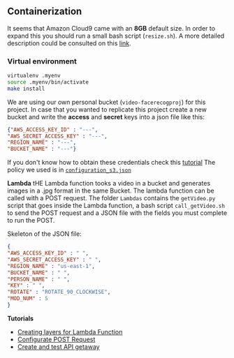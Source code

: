 

## Containerization 

It seems that Amazon Cloud9 came with an **8GB** default size.
In order to expand this you should run a small bash script (`resize.sh`).
A more detailed description could be consulted on this [link](https://docs.aws.amazon.com/cloud9/latest/user-guide/move-environment.html).

### Virtual environment
```bash
virtualenv .myenv
source .myenv/bin/activate
make install
```

We are using our own personal bucket (`video-facerecogproj`) for this project. 
In case that you wanted to replicate this project create a new bucket and write the **access** and **secret** keys into a json file like this:
```json
{"AWS_ACCESS_KEY_ID" : "---",
"AWS_SECRET_ACCESS_KEY" : "---",
"REGION_NAME" : "---",
"BUCKET_NAME" : "---"}
```
If you don't know how to obtain these credentials check this [tutorial](https://preventdirectaccess.com/docs/amazon-s3-quick-start-guide/)
The policy we used is in [`configuration_s3.json`](https://raw.githubusercontent.com/joaquinmenendez/Facial_Recognition_Pipeline/master/multimedia/configuration_s3.json?token=AKLBVDXAUB7C5CAKASBDOEC6VD47Q)

**Lambda**
tHE Lambda function tooks a video in a bucket and generates images in a .jpg format in the same Bucket.
The lambda function can be called with a POST request.
The folder `Lambdas` contains the `getVideo.py` script that goes inside the Lambda function,
a bash script `call_getVideo.sh` to send the POST request and a JSON file with the fields you must complete to run the POST.

Skeleton of the JSON file: 
```json
{
"AWS_ACCESS_KEY_ID" : " ",
"AWS_SECRET_ACCESS_KEY" : " ",
"REGION_NAME" : "us-east-1",
"BUCKET_NAME" : " ",
"PERSON_NAME" : " ",
"KEY" : " ",
"ROTATE" : "ROTATE_90_CLOCKWISE",
"MOD_NUM" : 5 
}
```


**Tutorials**
- [Creating layers for Lambda Function](https://medium.com/@avijitsarkar123/how-lambda-layer-reduced-my-deployment-package-size-b571ebff79f1)<br>
- [Configurate POST Request](https://docs.aws.amazon.com/apigateway/latest/developerguide/integrating-api-with-aws-services-lambda.html#api-as-lambda-proxy-expose-post-method-with-json-body-to-call-lambda-function)<br>
- [Create and test API getaway](https://docs.aws.amazon.com/apigateway/latest/developerguide/api-gateway-create-api-as-simple-proxy-for-lambda.html#api-gateway-create-api-as-simple-proxy-for-lambda-test) <br>
